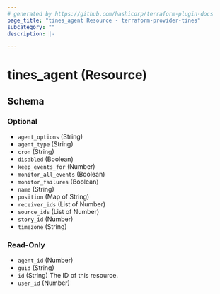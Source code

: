 ```yaml
---
# generated by https://github.com/hashicorp/terraform-plugin-docs
page_title: "tines_agent Resource - terraform-provider-tines"
subcategory: ""
description: |-
  
---
```


# tines_agent (Resource)





<!-- schema generated by tfplugindocs -->
## Schema

### Optional

- `agent_options` (String)
- `agent_type` (String)
- `cron` (String)
- `disabled` (Boolean)
- `keep_events_for` (Number)
- `monitor_all_events` (Boolean)
- `monitor_failures` (Boolean)
- `name` (String)
- `position` (Map of String)
- `receiver_ids` (List of Number)
- `source_ids` (List of Number)
- `story_id` (Number)
- `timezone` (String)

### Read-Only

- `agent_id` (Number)
- `guid` (String)
- `id` (String) The ID of this resource.
- `user_id` (Number)
